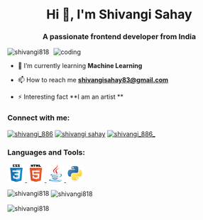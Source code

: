 <h1 align="center">Hi 👋, I'm Shivangi Sahay</h1>
<h3 align="center">A passionate frontend developer from India</h3>

<img align="right" alt="coding" width="400" src="https://camo.githubusercontent.com/b70081ec9c6d16a35bf18610619030bfc810cda3118051cf75ace93700e233c1/68747470733a2f2f63646e2e6472696262626c652e636f6d2f75736572732f313336343032392f73637265656e73686f74732f31363039333236382f6d656469612f36386538326137666234393034363134613930363664366235343063313462322e676966">

<p align="left"> <img src="https://komarev.com/ghpvc/?username=shivangi818&label=Profile%20views&color=0e75b6&style=flat" alt="shivangi818" /> </p>

- 🌱 I’m currently learning **Machine Learning**

- 📫 How to reach me **shivangisahay83@gmail.com**

- ⚡ Interesting fact **I am an artist **

<h3 align="left">Connect with me:</h3>
<p align="left">
<a href="https://twitter.com/shivangi_886" target="blank"><img align="center" src="https://raw.githubusercontent.com/rahuldkjain/github-profile-readme-generator/master/src/images/icons/Social/twitter.svg" alt="shivangi_886" height="30" width="40" /></a>
<a href="https://www.linkedin.com/in/shivangi-sahay-07ba26262/" target="blank"><img align="center" src="https://raw.githubusercontent.com/rahuldkjain/github-profile-readme-generator/master/src/images/icons/Social/linked-in-alt.svg" alt="shivangi sahay" height="30" width="40" /></a>
<a href="https://instagram.com/shivangi_886_" target="blank"><img align="center" src="https://raw.githubusercontent.com/rahuldkjain/github-profile-readme-generator/master/src/images/icons/Social/instagram.svg" alt="shivangi_886_" height="30" width="40" /></a>
</p>

<h3 align="left">Languages and Tools:</h3>
<p align="left"> <a href="https://www.w3schools.com/css/" target="_blank" rel="noreferrer"> <img src="https://raw.githubusercontent.com/devicons/devicon/master/icons/css3/css3-original-wordmark.svg" alt="css3" width="40" height="40"/> </a> <a href="https://www.w3.org/html/" target="_blank" rel="noreferrer"> <img src="https://raw.githubusercontent.com/devicons/devicon/master/icons/html5/html5-original-wordmark.svg" alt="html5" width="40" height="40"/> </a> <a href="https://www.java.com" target="_blank" rel="noreferrer"> <img src="https://raw.githubusercontent.com/devicons/devicon/master/icons/java/java-original.svg" alt="java" width="40" height="40"/> </a> <a href="https://www.python.org" target="_blank" rel="noreferrer"> <img src="https://raw.githubusercontent.com/devicons/devicon/master/icons/python/python-original.svg" alt="python" width="40" height="40"/> </a> </p>

<p><img align="left" src="https://github-readme-stats.vercel.app/api/top-langs?username=shivangi818&show_icons=true&locale=en&layout=compact" alt="shivangi818" /></p>

<p>&nbsp;<img align="center" src="https://github-readme-stats.vercel.app/api?username=shivangi818&show_icons=true&locale=en" alt="shivangi818" /></p>

<p><img align="center" src="https://github-readme-streak-stats.herokuapp.com/?user=shivangi818&" alt="shivangi818" /></p>

